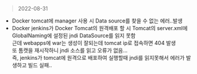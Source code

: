 > 2022-08-31

- Docker tomcat에 manager 사용 시 Data source를 찾을 수 없는 에러..발생
- Docker jenkins가 Docker Tomcat의 원격배포 할 시 Tomcat의 server.xml에 GlobalNaming에 설정된 jndi DataSource를 읽지 못함 <br/>
근데 webapps에 war는 생성이 잘되는데 tomcat ip로 접속하면 404 발생<br/>
또 톰캣을 재시작하니 jndi 소스를 읽고 오류가 없음...<br/>
즉, jenkins가 tomcat에 원격으로 배포하여 실행할때 jndi를 읽지못해서 에러가 발생하고 빌드 실패..
